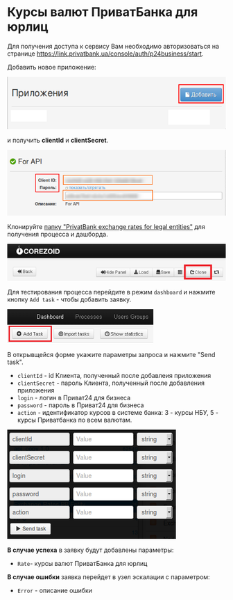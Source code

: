 # Курсы валют ПриватБанка для юрлиц

Для получения доступа к сервису Вам необходимо авторизоваться на странице https://link.privatbank.ua/console/auth/p24business/start.

Добавить новое приложение:

![](../img/app_yur.png)

и получить **clientId** и **clientSecret**.

![](../img/app_clientid.png)

Клонируйте [папку "PrivatBank exchange rates for legal entities"](https://admin.corezoid.com/folder/conv/3553) для получения процесса и дашборда.

![](../img/mandrill_copy_conveyor.png)

Для тестирования процесса перейдите в режим `dashboard` и нажмите кнопку `Add task` - чтобы добавить  заявку.

![](../img/mandrill_dashboard.png)

В открывщейся форме укажите параметры запроса и нажмите "Send task".

*   `clientId` - id Клиента, полученный после добавлеия приложения
*   `clientSecret` - пароль Клиента, полученный после добавления приложения
*   `login` - логин в Приват24 для бизнеса
*   `password` - пароль в Приват24 для бизнеса
*   `action` - идентификатор курсов в системе банка: 3 - курсы НБУ, 5 - курсы Приватбанка по всем валютам.

![](../img/exchange_yur_task.png)

**В случае успеха** в заявку будут добавлены параметры:

* `Rate`- курсы валют ПриватБанка для юрлиц

**В случае ошибки** заявка перейдет в узел эскалации с параметром:
* `Error` - описание ошибки
